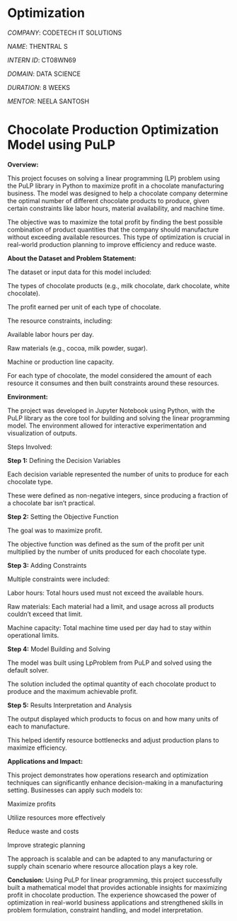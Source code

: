 # Optimization 

*COMPANY*: CODETECH IT SOLUTIONS

*NAME*: THENTRAL S

*INTERN ID*: CT08WN69

*DOMAIN*: DATA SCIENCE

*DURATION*: 8 WEEKS

*MENTOR*: NEELA SANTOSH

# Chocolate Production Optimization Model using PuLP

**Overview:**

This project focuses on solving a linear programming (LP) problem using the PuLP library in Python to maximize profit in a chocolate manufacturing business. The model was designed to help a chocolate company determine the optimal number of different chocolate products to produce, given certain constraints like labor hours, material availability, and machine time.

The objective was to maximize the total profit by finding the best possible combination of product quantities that the company should manufacture without exceeding available resources. This type of optimization is crucial in real-world production planning to improve efficiency and reduce waste.

**About the Dataset and Problem Statement:**

The dataset or input data for this model included:

The types of chocolate products (e.g., milk chocolate, dark chocolate, white chocolate).

The profit earned per unit of each type of chocolate.

The resource constraints, including:

Available labor hours per day.

Raw materials (e.g., cocoa, milk powder, sugar).

Machine or production line capacity.

For each type of chocolate, the model considered the amount of each resource it consumes and then built constraints around these resources.

**Environment:**

The project was developed in Jupyter Notebook using Python, with the PuLP library as the core tool for building and solving the linear programming model. The environment allowed for interactive experimentation and visualization of outputs.

Steps Involved:

**Step 1:** Defining the Decision Variables

Each decision variable represented the number of units to produce for each chocolate type.

These were defined as non-negative integers, since producing a fraction of a chocolate bar isn’t practical.

**Step 2:** Setting the Objective Function

The goal was to maximize profit.

The objective function was defined as the sum of the profit per unit multiplied by the number of units produced for each chocolate type.

**Step 3:** Adding Constraints

Multiple constraints were included:

Labor hours: Total hours used must not exceed the available hours.

Raw materials: Each material had a limit, and usage across all products couldn’t exceed that limit.

Machine capacity: Total machine time used per day had to stay within operational limits.

**Step 4:** Model Building and Solving

The model was built using LpProblem from PuLP and solved using the default solver.

The solution included the optimal quantity of each chocolate product to produce and the maximum achievable profit.

**Step 5:** Results Interpretation and Analysis

The output displayed which products to focus on and how many units of each to manufacture.

This helped identify resource bottlenecks and adjust production plans to maximize efficiency.

**Applications and Impact:**

This project demonstrates how operations research and optimization techniques can significantly enhance decision-making in a manufacturing setting. Businesses can apply such models to:

Maximize profits

Utilize resources more effectively

Reduce waste and costs

Improve strategic planning

The approach is scalable and can be adapted to any manufacturing or supply chain scenario where resource allocation plays a key role.

**Conclusion:**
Using PuLP for linear programming, this project successfully built a mathematical model that provides actionable insights for maximizing profit in chocolate production. The experience showcased the power of optimization in real-world business applications and strengthened skills in problem formulation, constraint handling, and model interpretation.

